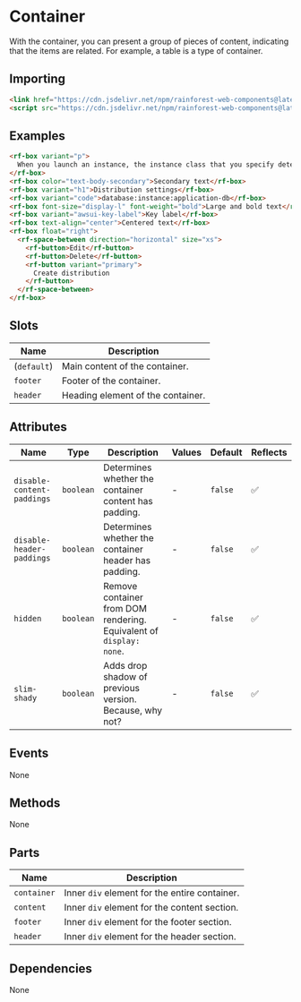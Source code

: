 # Container

With the container, you can present a group of pieces of content, indicating that the items are related. For example, a table is a type of container.

## Importing

``` html
<link href="https://cdn.jsdelivr.net/npm/rainforest-web-components@latest/rainforest.css" rel="stylesheet">
<script src="https://cdn.jsdelivr.net/npm/rainforest-web-components@latest/components/container.js" type="module"></script>
```

## Examples

``` html
<rf-box variant="p">
  When you launch an instance, the instance class that you specify determines the hardware of the host computer used for your instance. Each instance class offers different compute, memory, and storage capabilities. Choose an instance class based on the requirements of the application or software that you plan to run on your instance.  
</rf-box>
<rf-box color="text-body-secondary">Secondary text</rf-box>
<rf-box variant="h1">Distribution settings</rf-box>
<rf-box variant="code">database:instance:application-db</rf-box>
<rf-box font-size="display-l" font-weight="bold">Large and bold text</rf-box>
<rf-box variant="awsui-key-label">Key label</rf-box>
<rf-box text-align="center">Centered text</rf-box>
<rf-box float="right">
  <rf-space-between direction="horizontal" size="xs">
    <rf-button>Edit</rf-button>
    <rf-button>Delete</rf-button>
    <rf-button variant="primary">
      Create distribution
    </rf-button>
  </rf-space-between>
</rf-box>
```

## Slots

| Name | Description |
| --- | --- |
| (`default`) | Main content of the container. |
| `footer` | Footer of the container. |
| `header` | Heading element of the container. |

## Attributes

| Name | Type | Description | Values | Default | Reflects |
| --- | --- | --- | --- | --- | --- |
| `disable-content-paddings` | `boolean` | Determines whether the container content has padding. | - | `false` | ✅ |
| `disable-header-paddings` | `boolean` | Determines whether the container header has padding. | - | `false` | ✅ |
| `hidden` | `boolean` | Remove container from DOM rendering. Equivalent of `display: none`. | - | `false` | ✅ |
| `slim-shady` | `boolean` | Adds drop shadow of previous version. Because, why not? | - | `false` | ✅ |

## Events

None

## Methods

None

## Parts

| Name | Description |
| --- | --- |
| `container` | Inner `div` element for the entire container. |
| `content` | Inner `div` element for the content section. |
| `footer` | Inner `div` element for the footer section. |
| `header` | Inner `div` element for the header section. |

## Dependencies

None

